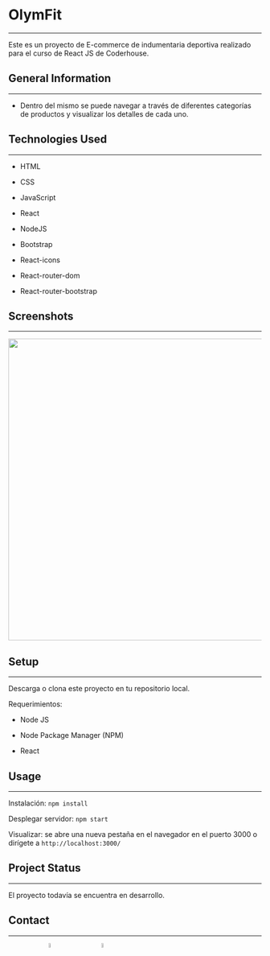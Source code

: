 <h1>OlymFit</h1>
<hr><p>Este es un proyecto de E-commerce de indumentaria deportiva realizado para el curso de React JS de Coderhouse.</p><h2>General Information</h2>
<hr><ul>
<li>Dentro del mismo se puede navegar a través de diferentes categorías de productos y visualizar los detalles de cada uno.</li>
</ul><h2>Technologies Used</h2>
<hr><ul>
<li>HTML</li>
</ul><ul>
<li>CSS</li>
</ul><ul>
<li>JavaScript</li>
</ul><ul>
<li>React</li>
</ul><ul>
<li>NodeJS</li>
</ul><ul>
<li>Bootstrap</li>
</ul><ul>
<li>React-icons</li>
</ul><ul>
<li>React-router-dom</li>
</ul><ul>
<li>React-router-bootstrap</li>
</ul><h2>Screenshots</h2>
<hr><img src="https://i.imgur.com/57nL55m.gif" width=600><h2>Setup</h2>
<hr><p>Descarga o clona este proyecto en tu repositorio local.</p>
<p>Requerimientos:</p>
<ul>
<li>
<p>Node JS</p>
</li>
<li>
<p>Node Package Manager (NPM)</p>
</li>
<li>
<p>React</p>
</li>
</ul><h2>Usage</h2>
<hr><p>Instalación: <code>npm install</code></p>
<p>Desplegar servidor: <code>npm start</code></p>
<p>Visualizar: se abre una nueva pestaña en el navegador en el puerto 3000 o dirígete a <code>http://localhost:3000/</code></p><h2>Project Status</h2>
<hr><p>El proyecto todavía se encuentra en desarrollo.</p><h2>Contact</h2>
<hr><p><span style="margin-right: 80px;"></span><a href="https://www.linkedin.com/in/ignacio-kruchowski/"><img target="_blank" src="https://cdn.jsdelivr.net/gh/devicons/devicon/icons/linkedin/linkedin-original.svg" style="width: 5%;"></a><span style="margin-right: 80px;"></span><a href="https://github.com/N-A-C-H-O"><img target="_blank" src="https://cdn.jsdelivr.net/gh/devicons/devicon/icons/github/github-original.svg" style="width: 5%;"></a></p>
